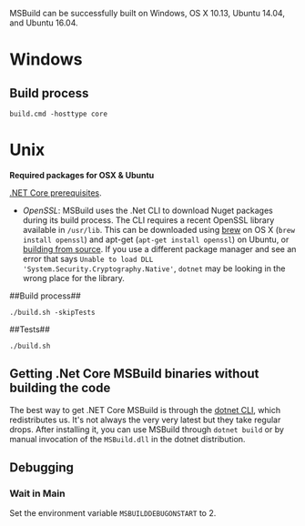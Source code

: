 MSBuild can be successfully built on Windows, OS X 10.13, Ubuntu 14.04, and Ubuntu 16.04.

# Windows #
## Build process

`build.cmd -hosttype core`

# Unix #

**Required packages for OSX & Ubuntu**

[.NET Core prerequisites](https://github.com/dotnet/core/blob/master/Documentation/prereqs.md).

* *OpenSSL*: MSBuild uses the .Net CLI to download Nuget packages during its build process. The CLI requires a recent OpenSSL library available in `/usr/lib`. This can be downloaded using [brew](http://brew.sh/) on OS X (`brew install openssl`) and apt-get (`apt-get install openssl`) on Ubuntu, or [building from source](https://wiki.openssl.org/index.php/Compilation_and_Installation#Mac). If you use a different package manager and see an error that says `Unable to load DLL 'System.Security.Cryptography.Native'`, `dotnet` may be looking in the wrong place for the library.

##Build process##

`./build.sh -skipTests`

##Tests##

`./build.sh`

## Getting .Net Core MSBuild binaries without building the code ##
The best way to get .NET Core MSBuild is through the [dotnet CLI](https://github.com/dotnet/cli/), which redistributes us. It's not always the very very latest but they take regular drops. After installing it, you can use MSBuild through `dotnet build` or by manual invocation of the `MSBuild.dll` in the dotnet distribution.

## Debugging

### Wait in Main
Set the environment variable `MSBUILDDEBUGONSTART` to 2.
